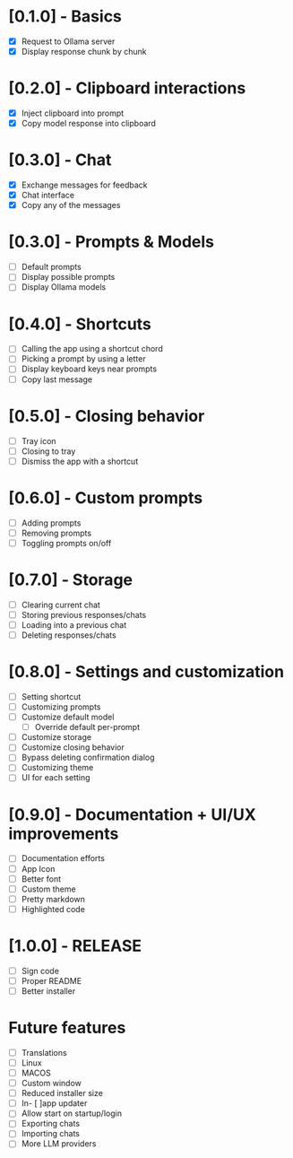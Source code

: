 # [0.1.0] - Basics

- [x] Request to Ollama server
- [x] Display response chunk by chunk

# [0.2.0] - Clipboard interactions

- [x] Inject clipboard into prompt
- [x] Copy model response into clipboard

# [0.3.0] - Chat

- [x] Exchange messages for feedback
- [x] Chat interface
- [x] Copy any of the messages

# [0.3.0] - Prompts & Models

- [ ] Default prompts
- [ ] Display possible prompts
- [ ] Display Ollama models

# [0.4.0] - Shortcuts

- [ ] Calling the app using a shortcut chord
- [ ] Picking a prompt by using a letter
- [ ] Display keyboard keys near prompts
- [ ] Copy last message

# [0.5.0] - Closing behavior

- [ ] Tray icon
- [ ] Closing to tray
- [ ] Dismiss the app with a shortcut

# [0.6.0] - Custom prompts

- [ ] Adding prompts
- [ ] Removing prompts
- [ ] Toggling prompts on/off

# [0.7.0] - Storage

- [ ] Clearing current chat
- [ ] Storing previous responses/chats
- [ ] Loading into a previous chat
- [ ] Deleting responses/chats

# [0.8.0] - Settings and customization

- [ ] Setting shortcut
- [ ] Customizing prompts
- [ ] Customize default model
  - [ ] Override default per-prompt
- [ ] Customize storage
- [ ] Customize closing behavior
- [ ] Bypass deleting confirmation dialog
- [ ] Customizing theme
- [ ] UI for each setting

# [0.9.0] - Documentation + UI/UX improvements

- [ ] Documentation efforts
- [ ] App Icon
- [ ] Better font
- [ ] Custom theme
- [ ] Pretty markdown
- [ ] Highlighted code

# [1.0.0] - RELEASE

- [ ] Sign code
- [ ] Proper README
- [ ] Better installer

# Future features

- [ ] Translations
- [ ] Linux
- [ ] MACOS
- [ ] Custom window
- [ ] Reduced installer size
- [ ] In- [ ]app updater
- [ ] Allow start on startup/login
- [ ] Exporting chats
- [ ] Importing chats
- [ ] More LLM providers
